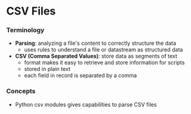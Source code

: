 # CSV Files

### Terminology
- __Parsing__: analyzing a file's content to correctly structure the data
    * uses rules to understand a file or datastream as structured data
- __CSV (Comma Separated Values)__: store data as segments of text
    * format makes it easy to retrieve and store information for scripts
    * stored in plain text
    * each field in record is separated by a comma

### Concepts
- Python csv modules gives capabilities to parse CSV files
